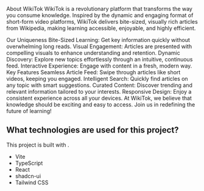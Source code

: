 About WikiTok
WikiTok is a revolutionary platform that transforms the way you consume knowledge. Inspired by the dynamic and engaging format of short-form video platforms, WikiTok delivers bite-sized, visually rich articles from Wikipedia, making learning accessible, enjoyable, and highly efficient.

Our Uniqueness
Bite-Sized Learning: Get key information quickly without overwhelming long reads.
Visual Engagement: Articles are presented with compelling visuals to enhance understanding and retention.
Dynamic Discovery: Explore new topics effortlessly through an intuitive, continuous feed.
Interactive Experience: Engage with content in a fresh, modern way.
Key Features
Seamless Article Feed: Swipe through articles like short videos, keeping you engaged.
Intelligent Search: Quickly find articles on any topic with smart suggestions.
Curated Content: Discover trending and relevant information tailored to your interests.
Responsive Design: Enjoy a consistent experience across all your devices.
At WikiTok, we believe that knowledge should be exciting and easy to access. Join us in redefining the future of learning!

## What technologies are used for this project?

This project is built with .

- Vite
- TypeScript
- React
- shadcn-ui
- Tailwind CSS
